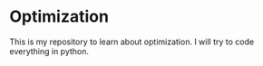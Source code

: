 # Optimization
This is my repository to learn about optimization. I will try to code everything in python. 
